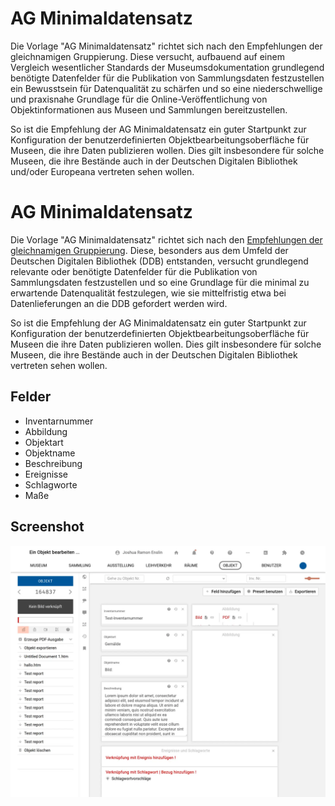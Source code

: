 # AG Minimaldatensatz

Die Vorlage "AG Minimaldatensatz" richtet sich nach den Empfehlungen der gleichnamigen Gruppierung. Diese versucht, aufbauend auf einem Vergleich wesentlicher Standards der Museumsdokumentation grundlegend benötigte Datenfelder für die Publikation von Sammlungsdaten festzustellen ein Bewusstsein für Datenqualität zu schärfen und so eine niederschwellige und praxisnahe Grundlage für die Online-Veröffentlichung von Objektinformationen aus Museen und Sammlungen bereitzustellen. 

So ist die Empfehlung der AG Minimaldatensatz ein guter Startpunkt zur Konfiguration der benutzerdefinierten Objektbearbeitungsoberfläche für Museen, die ihre Daten publizieren wollen. Dies gilt insbesondere für solche Museen, die ihre Bestände auch in der Deutschen Digitalen Bibliothek und/oder Europeana vertreten sehen wollen.


# AG Minimaldatensatz

Die Vorlage "AG Minimaldatensatz" richtet sich nach den [Empfehlungen der gleichnamigen Gruppierung](https://wiki.deutsche-digitale-bibliothek.de/pages/viewpage.action?pageId=120422678). Diese, besonders aus dem Umfeld der Deutschen Digitalen Bibliothek (DDB) entstanden, versucht grundlegend relevante oder benötigte Datenfelder für die Publikation von Sammlungsdaten festzustellen und so eine Grundlage für die minimal zu erwartende Datenqualität festzulegen, wie sie mittelfristig etwa bei Datenlieferungen an die DDB gefordert werden wird.

So ist die Empfehlung der AG Minimaldatensatz ein guter Startpunkt zur Konfiguration der benutzerdefinierten Objektbearbeitungsoberfläche für Museen die ihre Daten publizieren wollen. Dies gilt insbesondere für solche Museen, die ihre Bestände auch in der Deutschen Digitalen Bibliothek vertreten sehen wollen.

## Felder

- Inventarnummer
- Abbildung
- Objektart
- Objektname
- Beschreibung
- Ereignisse
- Schlagworte
- Maße

## Screenshot

![Die benutzerdefinierte Objektbearbeitungsoberfläche konfiguriert mit der Vorlage entsprechend der Empfehlungen der AG Minimaldatensatz](../../../../assets/musdb/objects-edit/custom/AG-Minimaldatensatz.webp)
